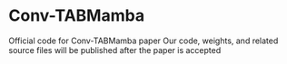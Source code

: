 # Conv-TABMamba
Official code for Conv-TABMamba paper
Our code, weights, and related source files will be published after the paper is accepted
